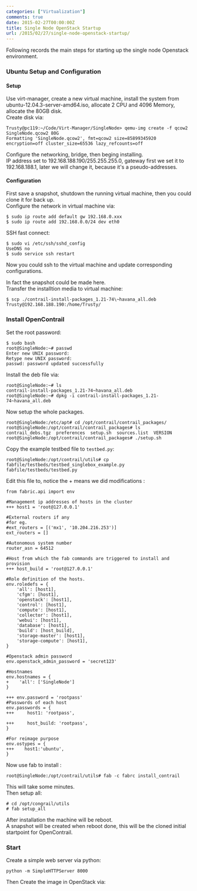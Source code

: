 ```yaml
---
categories: ["Virtualization"]
comments: true
date: 2015-02-27T00:00:00Z
title: Single Node OpenStack Startup
url: /2015/02/27/single-node-openstack-startup/
---
```


Following records the main steps for starting up the single node Openstack environment.    
### Ubuntu Setup and Configuration
#### Setup
Use virt-manager, create a new virtual machine, install the system from ubuntu-12.04.3-server-amd64.iso, allocate 2 CPU and 4096 Memory, allocate the 80GB disk.   
Create disk via:    

```
Trusty@pc119:~/Code/Virt-Manager/SingleNode> qemu-img create -f qcow2 SingleNode.qcow2 80G
Formatting 'SingleNode.qcow2', fmt=qcow2 size=85899345920 encryption=off cluster_size=65536 lazy_refcounts=off

```
Configure the networking, bridge, then beging installing.   
IP address set to 192.168.188.190/255.255.255.0, gateway first we set it to 192.168.188.1, later we will change it, because it's a pseudo-addresses.    
#### Configuration
First save a snapshot, shutdown the running virtual machine, then you could clone it for back up.    
Configure the network in virtual machine via:    

```
$ sudo ip route add default gw 192.168.0.xxx
$ sudo ip route add 192.168.0.0/24 dev eth0

```
SSH fast connect:    

```
$ sudo vi /etc/ssh/sshd_config
UseDNS no
$ sudo service ssh restart

```
Now you could ssh to the virtual machine and update corresponding configurations.   

In fact the snapshot could be made here.     
Transfer the installtion media to virtual machine:    

```
$ scp ./contrail-install-packages_1.21-74\~havana_all.deb Trusty@192.168.188.190:/home/Trusty/

```

### Install OpenContrail
Set the root password:    

```
$ sudo bash
root@SingleNode:~# passwd
Enter new UNIX password: 
Retype new UNIX password: 
passwd: password updated successfully

```
Install the deb file via:    

```
root@SingleNode:~# ls
contrail-install-packages_1.21-74~havana_all.deb
root@SingleNode:~# dpkg -i contrail-install-packages_1.21-74~havana_all.deb 

```
Now setup the whole packages.    

```
root@SingleNode:/etc/apt# cd /opt/contrail/contrail_packages/
root@SingleNode:/opt/contrail/contrail_packages# ls
contrail_debs.tgz  preferences  setup.sh  sources.list  VERSION
root@SingleNode:/opt/contrail/contrail_packages# ./setup.sh

```
Copy the example testbed file to `testbed.py`:    

```
root@SingleNode:/opt/contrail/utils# cp fabfile/testbeds/testbed_singlebox_example.py fabfile/testbeds/testbed.py

```
Edit this file to, notice the + means we did modifications    :    

```
from fabric.api import env

#Management ip addresses of hosts in the cluster
+++ host1 = 'root@127.0.0.1'

#External routers if any
#for eg. 
#ext_routers = [('mx1', '10.204.216.253')]
ext_routers = []

#Autonomous system number
router_asn = 64512

#Host from which the fab commands are triggered to install and provision
+++ host_build = 'root@127.0.0.1'

#Role definition of the hosts.
env.roledefs = {
    'all': [host1],
    'cfgm': [host1],
    'openstack': [host1],
    'control': [host1],
    'compute': [host1],
    'collector': [host1],
    'webui': [host1],
    'database': [host1],
    'build': [host_build],
    'storage-master': [host1],
    'storage-compute': [host1],
}

#Openstack admin password
env.openstack_admin_password = 'secret123'

#Hostnames
env.hostnames = {
+    'all': ['SingleNode']
}

+++ env.password = 'rootpass'
#Passwords of each host
env.passwords = {
+++     host1: 'rootpass',

+++     host_build: 'rootpass',
}

#For reimage purpose
env.ostypes = {
+++    host1:'ubuntu',
}

```
Now use fab to install :    

```
root@SingleNode:/opt/contrail/utils# fab -c fabrc install_contrail

```
This will take some minutes.   
Then setup all:    

```
# cd /opt/congrail/utils
# fab setup_all

```
After installation the machine will be reboot.    
A snapshot will be created when reboot done, this will be the cloned initial startpoint for OpenContrail.    
### Start
Create a simple web server via python:    

```
python -m SimpleHTTPServer 8000

```
Then Create the image in OpenStack via:    

